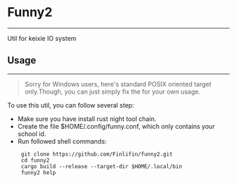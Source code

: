 # Funny2
---
Util for keixie IO system

## Usage
---
>Sorry for Windows users, here's standard POSIX oriented target only.Though, you can just simply fix the for your own usage.

To use this util, you can follow several step:
- Make sure you have install rust night tool chain.
- Create the file $HOME/.config/funny.conf, which only contains your school id.
- Run followed shell commands:
   ```shell
    git clone https://github.com/Finlifin/funny2.git
    cd funny2
    cargo build --release --target-dir $HOME/.local/bin
    funny2 help
   ```